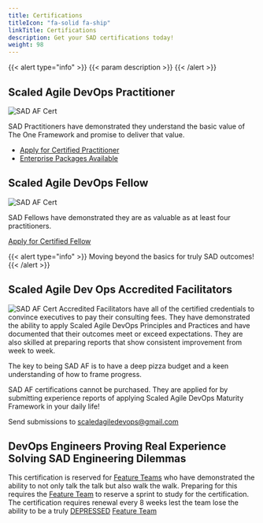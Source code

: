 ```yaml
---
title: Certifications
titleIcon: "fa-solid fa-ship"
linkTitle: Certifications
description: Get your SAD certifications today!
weight: 98
---
```


{{< alert type="info" >}}
{{< param description >}}
{{< /alert >}}

## Scaled Agile DevOps Practitioner

![SAD AF Cert](/images/sad-certified-sm.png)

SAD Practitioners have demonstrated they understand the basic value of The One Framework and promise to deliver that value.

- [Apply for Certified Practitioner](https://www.buymeacoffee.com/sadmf/e/47597)
- [Enterprise Packages Available](https://www.buymeacoffee.com/sadmf/e/47599)

## Scaled Agile DevOps Fellow

![SAD AF Cert](/images/sad-fellow-sm.png)

SAD Fellows have demonstrated they are as valuable as at least four practitioners.

[Apply for Certified Fellow](https://www.buymeacoffee.com/sadmf/e/47598)

{{< alert type="info" >}}
Moving beyond the basics for truly SAD outcomes!
{{< /alert >}}

## Scaled Agile Dev Ops Accredited Facilitators

![SAD AF Cert](/images/sad-af-sm.png) Accredited Facilitators have all of the certified credentials to convince executives to pay their consulting fees. They have demonstrated the ability to apply Scaled Agile DevOps Principles and Practices and have documented that their outcomes meet or exceed expectations. They are also skilled at preparing reports that show consistent improvement from week to week.

The key to being SAD AF is to have a deep pizza budget and a keen understanding of how to frame progress.

SAD AF certifications cannot be purchased. They are applied for by submitting experience reports of applying Scaled Agile DevOps Maturity Framework in your daily life!

Send submissions to <scaledagiledevops@gmail.com>

## DevOps Engineers Proving Real Experience Solving SAD Engineering Dilemmas

This certification is reserved for [Feature Teams](/roles/#feature-team-ft) who have demonstrated the ability to not only talk the talk but also walk the walk. Preparing for this requires the [Feature Team](/roles/#feature-team-ft) to reserve a sprint to study for the certification. The certification requires renewal every 8 weeks lest the team lose the ability to be a truly [DEPRESSED](#devops-engineers-proving-real-experience-solving-sad-engineering-dilemmas) [Feature Team](/roles/#feature-team-ft)
